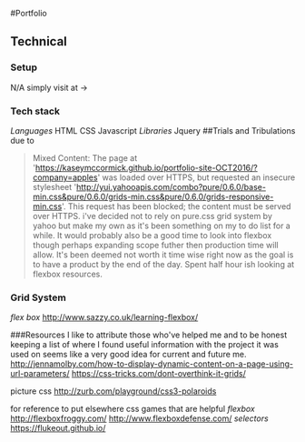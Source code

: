 #Portfolio

## Technical
### Setup
N/A simply visit at ->
### Tech stack
*Languages*
HTML
CSS
Javascript
*Libraries*
Jquery
##Trials and Tribulations
due to
>Mixed Content: The page at 'https://kaseymccormick.github.io/portfolio-site-OCT2016/?company=apples' was loaded over HTTPS, but requested an insecure stylesheet 'http://yui.yahooapis.com/combo?pure/0.6.0/base-min.css&pure/0.6.0/grids-min.css&pure/0.6.0/grids-responsive-min.css'. This request has been blocked; the content must be served over HTTPS.
i've decided not to rely on pure.css grid system by yahoo but make my own as it's been something on my to do list for a while. It would probably also be a good time to look into flexbox though perhaps expanding scope futher then production time will allow. It's been deemed not worth it time wise right now as the goal is to have a product by the end of the day. Spent half hour ish looking at flexbox resources.
### Grid System
*flex box*
http://www.sazzy.co.uk/learning-flexbox/


###Resources
I like to attribute those who've helped me and to be honest keeping a list of where I found useful information with the project it was used on seems like a very good idea for current and future me.
http://jennamolby.com/how-to-display-dynamic-content-on-a-page-using-url-parameters/
https://css-tricks.com/dont-overthink-it-grids/

picture css
http://zurb.com/playground/css3-polaroids

for reference to put elsewhere
css games that are helpful
*flexbox*
http://flexboxfroggy.com/
http://www.flexboxdefense.com/
*selectors*
https://flukeout.github.io/
